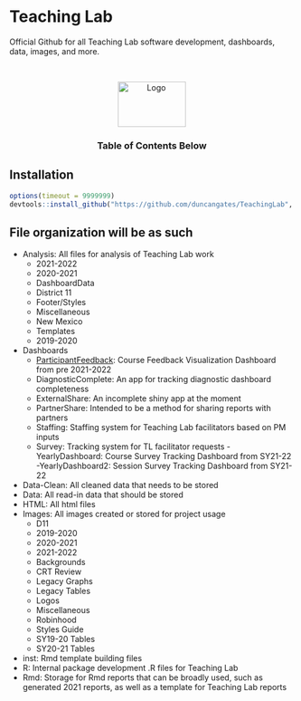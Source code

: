 # Teaching Lab
Official Github for all Teaching Lab software development, dashboards, data, images, and more.

<!-- PROJECT LOGO -->
<br />
<p align="center">
  <a href="https://images.squarespace-cdn.com/content/v1/5ef2087220c7256a8632676b/86dbfc41-323a-4550-9eb6-3d9bb7358ad6/20160223+Teaching+Lab+Logo+Final_SM+HORIZONTAL+v3.png?format=1500w">
    <img src="images/logo.png" alt="Logo" width="120" height="80">
  </a>

  <h3 align="center">Table of Contents Below</h3>
  </p>
</p>

## Installation

``` r
options(timeout = 9999999)
devtools::install_github("https://github.com/duncangates/TeachingLab", auth_token = "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")
```

## File organization will be as such

- Analysis: All files for analysis of Teaching Lab work
	- 2021-2022
	- 2020-2021
	- DashboardData
	- District 11
	- Footer/Styles
	- Miscellaneous
	- New Mexico
	- Templates
	- 2019-2020
- Dashboards
	- [ParticipantFeedback](https://teachinglabhq.shinyapps.io/ParticipantFeedback/): Course Feedback Visualization Dashboard from pre 2021-2022
	- DiagnosticComplete: An app for tracking diagnostic dashboard completeness
	- ExternalShare: An incomplete shiny app at the moment
	- PartnerShare: Intended to be a method for sharing reports with partners
	- Staffing: Staffing system for Teaching Lab facilitators based on PM inputs
	- Survey: Tracking system for TL facilitator requests
	-YearlyDashboard: Course Survey Tracking Dashboard from SY21-22
	-YearlyDashboard2: Session Survey Tracking Dashboard from SY21-22
- Data-Clean: All cleaned data that needs to be stored
- Data: All read-in data that should be stored
- HTML: All html files
- Images: All images created or stored for project usage
	- D11
	- 2019-2020
	- 2020-2021
	- 2021-2022
	- Backgrounds
	- CRT Review
	- Legacy Graphs
	- Legacy Tables
	- Logos
	- Miscellaneous
	- Robinhood
	- Styles Guide
	- SY19-20 Tables
	- SY20-21 Tables
- inst: Rmd template building files
- R: Internal package development .R files for Teaching Lab
- Rmd: Storage for Rmd reports that can be broadly used, such as generated 2021 reports, as well as a template for Teaching Lab reports
